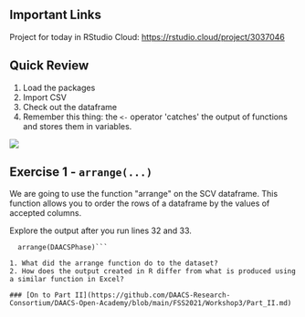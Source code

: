 ## Important Links
Project for today in RStudio Cloud: https://rstudio.cloud/project/3037046

## Quick Review
1. Load the packages
2. Import CSV
3. Check out the dataframe
4. Remember this thing: the `<-` operator 'catches' the output of functions and stores them in variables.

![](https://github.com/alonzi/DAACS-Intro-to-R/blob/main/r-pac-man.jpg)

## Exercise 1 - `arrange(...)`
We are going to use the function "arrange" on the SCV dataframe. This function allows you to order the rows
of a dataframe by the values of accepted columns.

Explore the output after you run lines 32 and 33.  

```SCVSortbyPhase <- StewartCastleVillage %>%
  arrange(DAACSPhase)```
  
1. What did the arrange function do to the dataset?
2. How does the output created in R differ from what is produced using a similar function in Excel?

### [On to Part II](https://github.com/DAACS-Research-Consortium/DAACS-Open-Academy/blob/main/FSS2021/Workshop3/Part_II.md)
